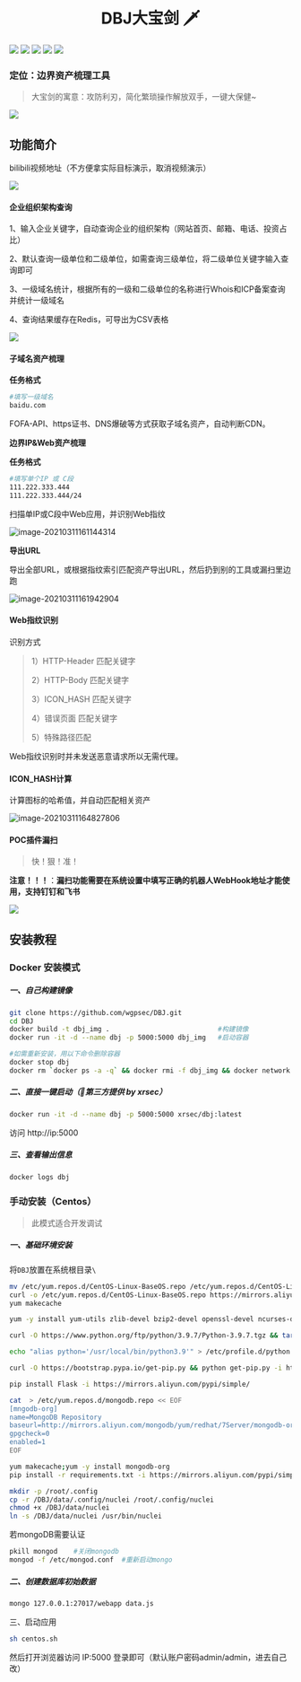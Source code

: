 <h1 align="center">DBJ大宝剑 🗡</h1>

![](https://img.shields.io/badge/ReaTeam-%E6%AD%A6%E5%99%A8%E5%BA%93-red) ![](https://img.shields.io/badge/license-GPL--3.0-orange) ![](https://img.shields.io/badge/version-1.0.1-brightgreen) ![](https://img.shields.io/badge/author-wintrysec%20%E6%B8%A9%E9%85%92-blueviolet) ![](https://img.shields.io/badge/WgpSec-%E7%8B%BC%E7%BB%84%E5%AE%89%E5%85%A8%E5%9B%A2%E9%98%9F-blue)

### 定位：边界资产梳理工具

> 大宝剑的寓意：攻防利刃，简化繁琐操作解放双手，一键大保健~

![](data/readme/image-20210828005319371.png)

## 功能简介

bilibili视频地址（不方便拿实际目标演示，取消视频演示）

![](data/readme/image-20210917102812370.png)



#### 企业组织架构查询

1、输入企业关键字，自动查询企业的组织架构（网站首页、邮箱、电话、投资占比）

2、默认查询一级单位和二级单位，如需查询三级单位，将二级单位关键字输入查询即可

3、一级域名统计，根据所有的一级和二级单位的名称进行Whois和ICP备案查询并统计一级域名

4、查询结果缓存在Redis，可导出为CSV表格

![](data/readme/image-20210828011309673.png)



#### 子域名资产梳理

**任务格式**

```bash
#填写一级域名
baidu.com
```

FOFA-API、https证书、DNS爆破等方式获取子域名资产，自动判断CDN。

**边界IP&Web资产梳理**

**任务格式**

```bash
#填写单个IP 或 C段
111.222.333.444
111.222.333.444/24
```

扫描单IP或C段中Web应用，并识别Web指纹

![image-20210311161144314](https://gitee.com/wintrysec/images/raw/master//image-20210311161144314.png)



**导出URL**

导出全部URL，或根据指纹索引匹配资产导出URL，然后扔到别的工具或漏扫里边跑

![image-20210311161942904](https://gitee.com/wintrysec/images/raw/master//image-20210311161942904.png)



#### Web指纹识别

识别方式

> 1）HTTP-Header 匹配关键字
>
> 2）HTTP-Body 匹配关键字
>
> 3）ICON_HASH 匹配关键字
>
> 4）错误页面 匹配关键字
>
> 5）特殊路径匹配

Web指纹识别时并未发送恶意请求所以无需代理。



#### ICON_HASH计算

计算图标的哈希值，并自动匹配相关资产

![image-20210311164827806](https://gitee.com/wintrysec/images/raw/master//image-20210311164827806.png)



#### POC插件漏扫

> 快！狠！准！

**注意！！！**：**漏扫功能需要在系统设置中填写正确的机器人WebHook地址才能使用，支持钉钉和飞书**

![](data/readme/image-20210917130248282.png)

## 安装教程

### Docker 安装模式

##### 一、自己构建镜像
```bash
git clone https://github.com/wgpsec/DBJ.git
cd DBJ
docker build -t dbj_img .							#构建镜像
docker run -it -d --name dbj -p 5000:5000 dbj_img	#启动容器

#如需重新安装，用以下命令删除容器
docker stop dbj
docker rm `docker ps -a -q` && docker rmi -f dbj_img && docker network prune -f
```


##### 二、直接一键启动（🎉第三方提供 by xrsec）

```bash
docker run -it -d --name dbj -p 5000:5000 xrsec/dbj:latest
```

访问 http://ip:5000 

##### 三、查看输出信息

```bash
docker logs dbj
```

### 手动安装（Centos）

> 此模式适合开发调试

##### 一、基础环境安装

将`DBJ`放置在系统根目录`\`

```bash
mv /etc/yum.repos.d/CentOS-Linux-BaseOS.repo /etc/yum.repos.d/CentOS-Linux-BaseOS.repo.backup
curl -o /etc/yum.repos.d/CentOS-Linux-BaseOS.repo https://mirrors.aliyun.com/repo/Centos-8.repo
yum makecache

yum -y install yum-utils zlib-devel bzip2-devel openssl-devel ncurses-devel sqlite-devel readline-devel tk-devel libffi-devel gcc make redis

curl -O https://www.python.org/ftp/python/3.9.7/Python-3.9.7.tgz && tar xf Python-3.9.7.tgz;cd Python-3.9.7;./configure;make;make install

echo "alias python='/usr/local/bin/python3.9'" > /etc/profile.d/python.sh && source /etc/profile.d/python.sh

curl -O https://bootstrap.pypa.io/get-pip.py && python get-pip.py -i https://pypi.tuna.tsinghua.edu.cn/simple/

pip install Flask -i https://mirrors.aliyun.com/pypi/simple/

cat  > /etc/yum.repos.d/mongodb.repo << EOF
[mngodb-org]
name=MongoDB Repository
baseurl=http://mirrors.aliyun.com/mongodb/yum/redhat/7Server/mongodb-org/4.0/x86_64/
gpgcheck=0
enabled=1
EOF

yum makecache;yum -y install mongodb-org
pip install -r requirements.txt -i https://mirrors.aliyun.com/pypi/simple/

mkdir -p /root/.config
cp -r /DBJ/data/.config/nuclei /root/.config/nuclei
chmod +x /DBJ/data/nuclei
ln -s /DBJ/data/nuclei /usr/bin/nuclei

```

若mongoDB需要认证

```bash
pkill mongod	#关闭mongodb
mongod -f /etc/mongod.conf	#重新启动mongo
```

##### 二、创建数据库初始数据

```bash
mongo 127.0.0.1:27017/webapp data.js

```

三、启动应用

```bash
sh centos.sh
```

然后打开浏览器访问 IP:5000 登录即可（默认账户密码admin/admin，进去自己改）


